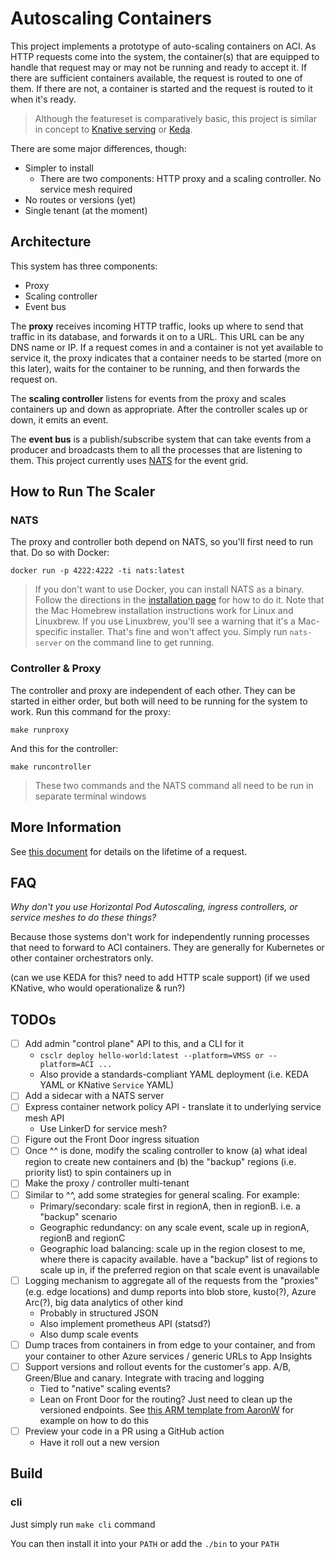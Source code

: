 # Autoscaling Containers

This project implements a prototype of auto-scaling containers on ACI. As HTTP requests come into the system, the container(s) that are equipped to handle that request may or may not be running and ready to accept it. If there are sufficient containers available, the request is routed to one of them.  If there are not, a container is started and the request is routed to it when it's ready.

>Although the featureset is comparatively basic, this project is similar in concept to [Knative serving](https://knative.dev/docs/serving/) or [Keda](https://keda.sh). 

There are some major differences, though:

- Simpler to install
    - There are two components: HTTP proxy and a scaling controller. No service mesh required
- No routes or versions (yet)
- Single tenant (at the moment)

## Architecture

This system has three components:

- Proxy
- Scaling controller
- Event bus

The **proxy** receives incoming HTTP traffic, looks up where to send that traffic in its database, and forwards it on to a URL. This URL can be any DNS name or IP. If a request comes in and a container is not yet available to service it, the proxy indicates that a container needs to be started (more on this later), waits for the container to be running, and then forwards the request on.

The **scaling controller** listens for events from the proxy and scales containers up and down as appropriate.  After the controller scales up or down, it emits an event.

The **event bus** is a publish/subscribe system that can take events from a producer and broadcasts them to all the processes that are listening to them. This project currently uses [NATS](https://nats.io) for the event grid.

## How to Run The Scaler

### NATS

The proxy and controller both depend on NATS, so you'll first need to run that. Do so with Docker:

```shell
docker run -p 4222:4222 -ti nats:latest
```

>If you don't want to use Docker, you can install NATS as a binary. Follow the directions in the [installation page](https://docs.nats.io/nats-server/installation) for how to do it. Note that the Mac Homebrew installation instructions work for Linux and Linuxbrew. If you use Linuxbrew, you'll see a warning that it's a Mac-specific installer. That's fine and won't affect you. Simply run `nats-server` on the command line to get running.

### Controller & Proxy

The controller and proxy are independent of each other. They can be started in either order, but both will need to be running for the system to work. Run this command for the proxy:

```shell
make runproxy
```

And this for the controller:

```shell
make runcontroller
```

>These two commands and the NATS command all need to be run in separate terminal windows

## More Information

See [this document](./docs/REQUEST_LIFECYCLE.md) for details on the lifetime of a request.

## FAQ

_Why don't you use Horizontal Pod Autoscaling, ingress controllers, or service meshes to do these things?_

Because those systems don't work for independently running processes that need to forward to ACI containers. They are generally for Kubernetes or other container orchestrators only.

(can we use KEDA for this? need to add HTTP scale support)
(if we used KNative, who would operationalize & run?)

## TODOs

- [ ] Add admin "control plane" API to this, and a CLI for it
    - `csclr deploy hello-world:latest --platform=VMSS or --platform=ACI ...`
    - Also provide a standards-compliant YAML deployment (i.e. KEDA YAML or KNative `Service` YAML)
- [ ] Add a sidecar with a NATS server
- [ ] Express container network policy API - translate it to underlying service mesh API
    - Use LinkerD for service mesh?
- [ ] Figure out the Front Door ingress situation
- [ ] Once ^^ is done, modify the scaling controller to know (a) what ideal region to create new containers and (b) the "backup" regions (i.e. priority list) to spin containers up in
- [ ] Make the proxy / controller multi-tenant
- [ ] Similar to ^^, add some strategies for general scaling. For example:
    - Primary/secondary: scale first in regionA, then in regionB. i.e. a "backup" scenario
    - Geographic redundancy: on any scale event, scale up in regionA, regionB and regionC
    - Geographic load balancing: scale up in the region closest to me, where there is capacity available. have a "backup" list of regions to scale up in, if the preferred region on that scale event is unavailable
- [ ] Logging mechanism to aggregate all of the requests from the "proxies" (e.g. edge locations) and dump reports into blob store, kusto(?), Azure Arc(?), big data analytics of other kind
    - Probably in structured JSON
    - Also implement prometheus API (statsd?)
    - Also dump scale events
- [ ] Dump traces from containers in from edge to your container, and from your container to other Azure services / generic URLs to App Insights
- [ ] Support versions and rollout events for the customer's app. A/B, Green/Blue and canary. Integrate with tracing and logging
    - Tied to "native" scaling events?
    - Lean on Front Door for the routing? Just need to clean up the versioned endpoints. See [this ARM template from AaronW](https://github.com/aaronmsft/aaronmsft-com/blob/master/azure-front-door-container-instances-arm/azuredeploy.json) for example on how to do this
- [ ] Preview your code in a PR using a GitHub action
    - Have it roll out a new version

## Build

### cli

Just simply run ```make cli``` command

You can then install it into your ```PATH``` or add the ```./bin``` to your ```PATH```
